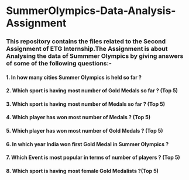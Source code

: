 # SummerOlympics-Data-Analysis-Assignment

### This repository contains the files related to the Second Assignment of ETG Internship.The Assignment is about Analysing the data of Summmer Olympics by giving answers of some of the following questions:-

#### 1. In how many cities Summer Olympics is held so far ?
#### 2. Which sport is having most number of Gold Medals so far ? (Top 5)
#### 3. Which sport is having most number of Medals so far ? (Top 5)
#### 4. Which player has won most number of Medals ? (Top 5)
#### 5. Which player has won most number of Gold Medals ? (Top 5)
#### 6. In which year India won first Gold Medal in Summer Olympics ?
#### 7. Which Event is most popular in terms of number of players ? (Top 5)
#### 8. Which sport is having most female Gold Medalists ?(Top 5)
